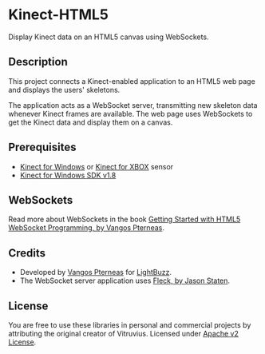 Kinect-HTML5
============

Display Kinect data on an HTML5 canvas using WebSockets.

Description
---
This project connects a Kinect-enabled application to an HTML5 web page and displays the users' skeletons.

The application acts as a WebSocket server, transmitting new skeleton data whenever Kinect frames are available. The web page uses WebSockets to get the Kinect data and display them on a canvas.

Prerequisites
---
* [Kinect for Windows](http://amzn.to/1k7rquZ) or [Kinect for XBOX](http://amzn.to/1dO0R0s) sensor
* [Kinect for Windows SDK v1.8](http://go.microsoft.com/fwlink/?LinkID=323588)

WebSockets
---
Read more about WebSockets in the book [Getting Started with HTML5 WebSocket Programming, by Vangos Pterneas](http://amzn.to/19cvMj9).

Credits
---
* Developed by [Vangos Pterneas](http://pterneas.com) for [LightBuzz](http://lightbuzz.com).
* The WebSocket server application uses [Fleck, by Jason Staten](https://github.com/statianzo/Fleck).

License
---
You are free to use these libraries in personal and commercial projects by attributing the original creator of Vitruvius. Licensed under [Apache v2 License](https://github.com/LightBuzz/Kinect-HTML5/blob/master/LICENSE).
